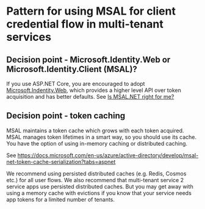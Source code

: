 # Pattern for using MSAL for client credential flow in multi-tenant services

## Decision point - Microsoft.Identity.Web or Microsoft.Identity.Client (MSAL)?

If you use ASP.NET Core, you are encouraged to adopt [Microsoft.Indentity.Web](https://github.com/AzureAD/microsoft-identity-web/wiki), which provides a higher level API over token acquisition and has better defaults. See [Is MSAL.NET right for me?](https://github.com/AzureAD/microsoft-authentication-library-for-dotnet/wiki/Is-MSAL.NET-right-for-me%3F)

## Decision point - token caching

MSAL maintains a token cache which grows with each token acquired. MSAL manages token lifetimes in a smart way, so you should use its cache. You have the option of using in-memory caching or distributed caching. 

See https://docs.microsoft.com/en-us/azure/active-directory/develop/msal-net-token-cache-serialization?tabs=aspnet

We recommend using persisted distributed caches (e.g. Redis, Cosmos etc.) for all user flows. 
We also recommend that multi-tenant service 2 service apps use persisted distributed caches. But you may get away with using a memory cache with evictions if you know that your service needs app tokens for a limited number of tenants. 

